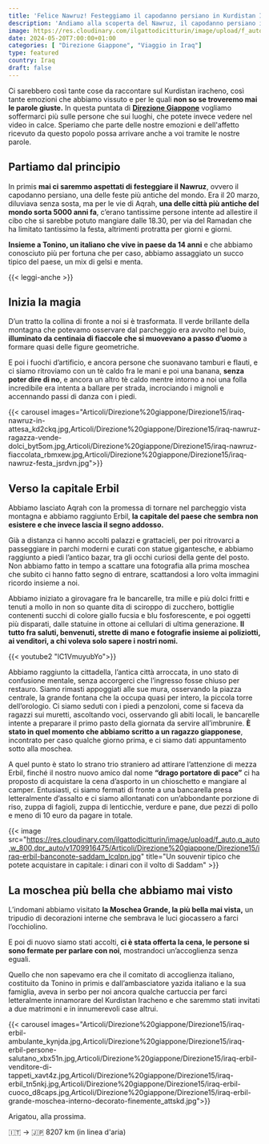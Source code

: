 ```yaml
---
title: 'Felice Nawruz! Festeggiamo il capodanno persiano in Kurdistan Iracheno'
description: 'Andiamo alla scoperta del Nawruz, il capodanno persiano in Kurdistan Iracheno! Poi visiteremo Arbil con la sua cittadella'
image: https://res.cloudinary.com/ilgattodicitturin/image/upload/f_auto,q_auto,w_800,dpr_auto/v1713011125/Articoli/Direzione%20giappone/Direzione15/iraq-nawruz-fiaccolata-sotto-la-pioggia_lqdoig.jpg
date: 2024-05-20T7:00:00+01:00
categories: [ "Direzione Giappone", "Viaggio in Iraq"]
type: featured  
country: Iraq 
draft: false
---
```


Ci sarebbero così tante cose da raccontare sul Kurdistan iracheno, così tante emozioni che abbiamo vissuto e per le quali **non so se troveremo mai le parole giuste.** In questa puntata di **[Direzione Giappone](/categories/direzione-giappone)** vogliamo soffermarci più sulle persone che sui luoghi, che potete invece vedere nel video in calce. Speriamo che parte delle nostre emozioni e dell'affetto ricevuto da questo popolo possa arrivare anche a voi tramite le nostre parole.

## Partiamo dal principio
In primis **mai ci saremmo aspettati di festeggiare il Nawruz**, ovvero il capodanno persiano, una delle feste più antiche del mondo. Era il 20 marzo, diluviava senza sosta, ma per le vie di Aqrah, **una delle città più antiche del mondo sorta 5000 anni fa**, c’erano tantissime persone intente ad allestire il cibo che si sarebbe potuto mangiare dalle 18.30, per via del Ramadan che ha limitato tantissimo la festa, altrimenti protratta per giorni e giorni.

**Insieme a Tonino, un italiano che vive in paese da 14 anni** e che abbiamo conosciuto più per fortuna che per caso, abbiamo assaggiato un succo tipico del paese, un mix di gelsi e menta. 

{{< leggi-anche >}}

## Inizia la magia
D’un tratto la collina di fronte a noi si è trasformata. Il verde brillante della montagna che potevamo osservare dal parcheggio era avvolto nel buio, **illuminato da centinaia di fiaccole che si muovevano a passo d’uomo** a formare quasi delle figure geometriche. 

E poi i fuochi d’artificio, e ancora persone che suonavano tamburi e flauti, e ci siamo ritroviamo con un tè caldo fra le mani e poi una banana, **senza poter dire di no**, e ancora un altro tè caldo mentre intorno a noi una folla incredibile era intenta a ballare per strada, incrociando i mignoli e accennando passi di danza con i piedi. 

{{< carousel images="Articoli/Direzione%20giappone/Direzione15/iraq-nawruz-in-attesa_kd2ckq.jpg,Articoli/Direzione%20giappone/Direzione15/iraq-nawruz-ragazza-vende-dolci_byt5om.jpg,Articoli/Direzione%20giappone/Direzione15/iraq-nawruz-fiaccolata_rbmxew.jpg,Articoli/Direzione%20giappone/Direzione15/iraq-nawruz-festa_jsrdvn.jpg">}}

## Verso la capitale Erbil
Abbiamo lasciato Aqrah con la promessa di tornare nel parcheggio vista montagna e abbiamo raggiunto Erbil, **la capitale del paese che sembra non esistere e che invece lascia il segno addosso.**

Già a distanza ci hanno accolti palazzi e grattacieli, per poi ritrovarci a passeggiare in parchi moderni e curati con statue gigantesche, e abbiamo raggiunto a piedi l’antico bazar, tra gli occhi curiosi della gente del posto. 
Non abbiamo fatto in tempo a scattare una fotografia alla prima moschea che subito ci hanno fatto segno di entrare, scattandosi a loro volta immagini ricordo insieme a noi.

Abbiamo iniziato a girovagare fra le bancarelle, tra mille e più dolci fritti e tenuti a mollo in non so quante dita di sciroppo di zucchero, bottiglie contenenti succhi di colore giallo fucsia e blu fosforescente, e poi oggetti più disparati, dalle statuine in ottone ai cellulari di ultima generazione. 
**Il tutto fra saluti, benvenuti, strette di mano e fotografie insieme ai poliziotti, ai venditori, a chi voleva solo sapere i nostri nomi.**

{{< youtube2 "lC1VmuyubYo">}}

Abbiamo raggiunto la cittadella, l’antica città arroccata, in uno stato di confusione mentale, senza accorgerci che l’ingresso fosse chiuso per restauro. Siamo rimasti appoggiati alle sue mura, osservando la piazza centrale, la grande fontana che la occupa quasi per intero, la piccola torre dell’orologio.
Ci siamo seduti con i piedi a penzoloni, come si faceva da ragazzi sui muretti, ascoltando voci, osservando gli abiti locali, le bancarelle intente a preparare il primo pasto della giornata da servire all’imbrunire. **È stato in quel momento che abbiamo scritto a un ragazzo giapponese**, incontrato per caso qualche giorno prima, e ci siamo dati appuntamento sotto alla moschea. 

A quel punto è stato lo strano trio straniero ad attirare l’attenzione di mezza Erbil, finché il nostro nuovo amico dal nome **“drago portatore di pace”** ci ha proposto di acquistare la cena d’asporto in un chioschetto e mangiare al camper. Entusiasti, ci siamo fermati di fronte a una bancarella presa letteralmente d’assalto e ci siamo allontanati con un’abbondante porzione di riso, zuppa di fagioli, zuppa di lenticchie, verdure e pane, due pezzi di pollo e meno di 10 euro da pagare in totale. 

{{< image src="https://res.cloudinary.com/ilgattodicitturin/image/upload/f_auto,q_auto,w_800,dpr_auto/v1709916475/Articoli/Direzione%20giappone/Direzione15/iraq-erbil-banconote-saddam_lcqlpn.jpg" title="Un souvenir tipico che potete acquistare in capitale: i dinari con il volto di Saddam" >}} 

## La moschea più bella che abbiamo mai visto
L’indomani abbiamo visitato **la Moschea Grande, la più bella mai vista,** un tripudio di decorazioni interne che sembrava le luci giocassero a farci l’occhiolino. 

E poi di nuovo siamo stati accolti, **ci è stata offerta la cena, le persone si sono fermate per parlare con noi**, mostrandoci un’accoglienza senza eguali. 

Quello che non sapevamo era che il comitato di accoglienza italiano, costituito da Tonino in primis e dall’ambasciatore yazida italiano e la sua famiglia, aveva in serbo per noi ancora qualche cartuccia per farci letteralmente innamorare del Kurdistan Iracheno e che saremmo stati invitati a due matrimoni e in innumerevoli case altrui. 

{{< carousel images="Articoli/Direzione%20giappone/Direzione15/iraq-erbil-ambulante_kynjda.jpg,Articoli/Direzione%20giappone/Direzione15/iraq-erbil-persone-salutano_xbx51n.jpg,Articoli/Direzione%20giappone/Direzione15/iraq-erbil-venditore-di-tappeti_xavt4z.jpg,Articoli/Direzione%20giappone/Direzione15/iraq-erbil_tn5nkj.jpg,Articoli/Direzione%20giappone/Direzione15/iraq-erbil-cuoco_d8caps.jpg,Articoli/Direzione%20giappone/Direzione15/iraq-erbil-grande-moschea-interno-decorato-finemente_attskd.jpg">}} 

Arigatou, alla prossima.

🇮🇹 → 🇯🇵 8207 km (in linea d'aria)

